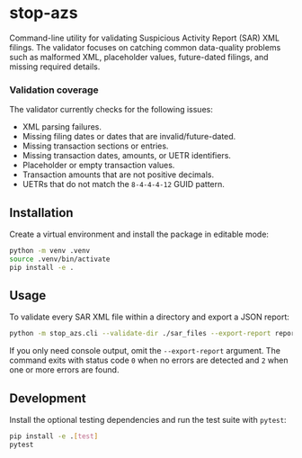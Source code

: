 # stop-azs

Command-line utility for validating Suspicious Activity Report (SAR) XML filings. The
validator focuses on catching common data-quality problems such as malformed XML,
placeholder values, future-dated filings, and missing required details.

### Validation coverage

The validator currently checks for the following issues:

* XML parsing failures.
* Missing filing dates or dates that are invalid/future-dated.
* Missing transaction sections or entries.
* Missing transaction dates, amounts, or UETR identifiers.
* Placeholder or empty transaction values.
* Transaction amounts that are not positive decimals.
* UETRs that do not match the `8-4-4-4-12` GUID pattern.

## Installation

Create a virtual environment and install the package in editable mode:

```bash
python -m venv .venv
source .venv/bin/activate
pip install -e .
```

## Usage

To validate every SAR XML file within a directory and export a JSON report:

```bash
python -m stop_azs.cli --validate-dir ./sar_files --export-report report.json
```

If you only need console output, omit the `--export-report` argument. The command exits with
status code `0` when no errors are detected and `2` when one or more errors are found.

## Development

Install the optional testing dependencies and run the test suite with `pytest`:

```bash
pip install -e .[test]
pytest
```
